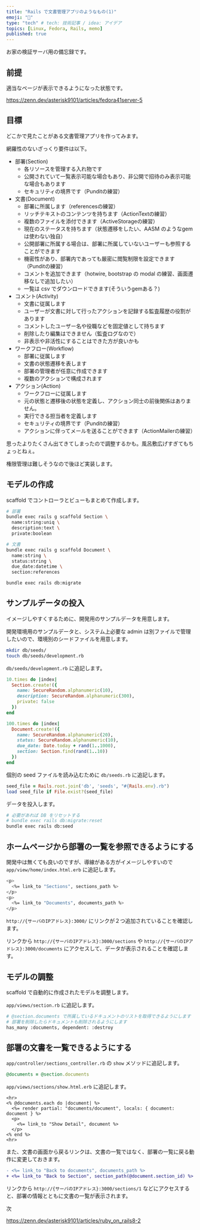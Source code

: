 ```yaml
---
title: "Rails で文書管理アプリのようなもの(1)"
emoji: "💎"
type: "tech" # tech: 技術記事 / idea: アイデア
topics: [Linux, Fedora, Rails, memo]
published: true
---
```


お家の検証サーバ用の備忘録です。

## 前提

適当なページが表示できるようになった状態です。

<https://zenn.dev/asterisk9101/articles/fedora41server-5>

## 目標

どこかで見たことがある文書管理アプリを作ってみます。

網羅性のないざっくり要件は以下。

- 部署(Section)
  - 各リソースを管理する入れ物です
  - 公開されていて一覧表示可能な場合もあり、非公開で招待のみ表示可能な場合もあります
  - セキュリティの境界です（Punditの練習）
- 文書(Document)
  - 部署に所属します（referencesの練習）
  - リッチテキストのコンテンツを持ちます（ActionTextの練習）
  - 複数のファイルを添付できます（ActiveStorageの練習）
  - 現在のステータスを持ちます（状態遷移をしたい、AASM のようなgemは使わない独自）
  - 公開部署に所属する場合は、部署に所属していないユーザーも参照することができます
  - 機密性があり、部署内であっても厳密に閲覧制限を設定できます（Punditの練習）
  - コメントを追加できます（hotwire, bootstrap の modal の練習、画面遷移なしで追加したい）
  - 一覧は csv でダウンロードできます(そういうgemある？)
- コメント(Activity)
  - 文書に従属します
  - ユーザーが文書に対して行ったアクションを記録する監査履歴の役割があります
  - コメントしたユーザー名や役職などを固定値として持ちます
  - 削除したり編集はできません（監査ログなので）
  - 非表示や非活性にすることはできた方が良いかも
- ワークフロー(Workflow)
  - 部署に従属します
  - 文書の状態遷移を表します
  - 部署の管理者が任意に作成できます
  - 複数のアクションで構成されます
- アクション(Action)
  - ワークフローに従属します
  - 元の状態と遷移後の状態を定義し、アクション同士の前後関係はありません。
  - 実行できる担当者を定義します
  - セキュリティの境界です（Punditの練習）
  - アクションに伴ってメールを送ることができます（ActionMailerの練習）

思ったよりたくさん出てきてしまったので調整するかも。風呂敷広げすぎてもちょっとねぇ。

権限管理は難しそうなので後ほど実装します。

## モデルの作成

scaffold でコントローラとビューもまとめて作成します。

```bash
# 部署
bundle exec rails g scaffold Section \
  name:string:uniq \
  description:text \
  private:boolean

# 文書
bundle exec rails g scaffold Document \
  name:string \
  status:string \
  due_date:datetime \
  section:references

bundle exec rails db:migrate
```

## サンプルデータの投入

イメージしやすくするために、開発用のサンプルデータを用意します。

開発環境用のサンプルデータと、システム上必要な admin は別ファイルで管理したいので、環境別のシードファイルを用意します。

```bash
mkdir db/seeds/
touch db/seeds/development.rb
```

`db/seeds/development.rb` に追記します。

```ruby
10.times do |index|
  Section.create!({
    name: SecureRandom.alphanumeric(10),
    description: SecureRandom.alphanumeric(300),
    private: false
  })
end

100.times do |index|
  Document.create!({
    name: SecureRandom.alphanumeric(20),
    status: SecureRandom.alphanumeric(10),
    due_date: Date.today + rand(1..1000),
    section: Section.find(rand(1..10))
  })
end
```

個別の seed ファイルを読み込むために `db/seeds.rb` に追記します。

```ruby
seed_file = Rails.root.join('db', 'seeds', "#{Rails.env}.rb")
load seed_file if File.exist?(seed_file)
```

データを投入します。

```bash
# 必要があれば DB をリセットする
# bundle exec rails db:migrate:reset
bundle exec rails db:seed
```

## ホームページから部署の一覧を参照できるようにする

開発中は無くても良いのですが、導線がある方がイメージしやすいので `app/view/home/index.html.erb` に追記します。

```bash
<p>
  <%= link_to "Sections", sections_path %>
</p>
<p>
  <%= link_to "Documents", documents_path %>
</p>
```

`http://{サーバのIPアドレス}:3000/` にリンクが２つ追加されていることを確認します。

リンクから `http://{サーバのIPアドレス}:3000/sections` や `http://{サーバのIPアドレス}:3000/documents` にアクセスして、データが表示されることを確認します。

## モデルの調整

scaffold で自動的に作成されたモデルを調整します。

`app/views/section.rb` に追記します。

```bash
# @section.documents で所属しているドキュメントのリストを取得できるようにします
# 部署を削除したらドキュメントも削除されるようにします
has_many :documents, dependent: :destroy
```

## 部署の文書を一覧できるようにする

`app/controller/sections_controller.rb` の `show` メソッドに追記します。

```ruby
@documents = @section.documents
```

`app/views/sections/show.html.erb` に追記します。

```erb
<hr>
<% @documents.each do |document| %>
  <%= render partial: "documents/document", locals: { document: document } %>
  <p>
    <%= link_to "Show Detail", document %>
  </p>
<% end %>
<hr>
```

また、文書の画面から戻るリンクは、文書の一覧ではなく、部署の一覧に戻る動作に変更しておきます。

```diff
- <%= link_to "Back to documents", documents_path %>
+ <%= link_to "Back to Section", section_path(@document.section_id) %>
```

リンクから `http://{サーバのIPアドレス}:3000/sections/1` などにアクセスすると、部署の情報とともに文書の一覧が表示されます。

次

<https://zenn.dev/asterisk9101/articles/ruby_on_rails8-2>
